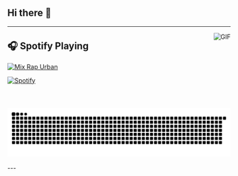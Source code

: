 ## Hi there 👋

---

<img align="right" alt="GIF" height="170px" src="https://media.giphy.com/media/J5B1Y8QZnzXXbLQIBu/giphy.gif" />

## :headphones: Spotify Playing

[![Mix Rap Urban](https://img.shields.io/badge/Programming%20Music-%231DB954.svg?&style=for-the-badge&logo=spotify&logoColor=white)]([https://open.spotify.com/playlist/1FWq5Cu05LmtSHgFEXRnZO?si=FozGJF9nRXq2wTv_JpN2wQ]) 

[![Spotify](https://novatorem-drab-theta.vercel.app/api/spotify?background_color=1a1a1a&border_color=1db954&border_radius=10)](https://open.spotify.com/user/31tcjgii7hk7qmg56u5mmxbarcmi)

<p align="center">
  <img src="https://github.com/StefanosSt/StefanosSt/blob/main/github-user-contribution.svg" alt="snake">
</p>
---
